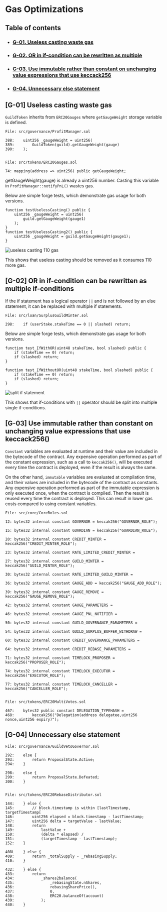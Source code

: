 # Gas Optimizations

## Table of contents

- ### [G-01. Useless casting waste gas](#G-01)

- ### [G-02. OR in if-condition can be rewritten as multiple](#G-02)

- ### [G-03. Use immutable rather than constant on unchanging value expressions that use keccack256](#G-03)

- ### [G-04. Unnecessary else statement](#G-04)

## <a id='G-01'></a>[G-01] Useless casting waste gas

`GuildToken` inherits from `ERC20Gauges` where `getGaugeWeight` storage variable is defined.

```solidity
File: src/governance/ProfitManager.sol

388:    uint256 _gaugeWeight = uint256(
389:        GuildToken(guild).getGaugeWeight(gauge)
390:    );


File: src/tokens/ERC20Gauges.sol

74: mapping(address => uint256) public getGaugeWeight;
```

getGaugeWeight(gauge) is already a uint256 number. Casting this variable in `ProfitManager::notifyPnL()` wastes gas.

Below are simple forge tests, which demonstrate gas usage for both versions.

```solidity
function testUselessCasting() public {
    uint256 _gaugeWeight = uint256(
        guild.getGaugeWeight(gauge1)
    );
}
function testUselessCasting2() public {
    uint256 _gaugeWeight = guild.getGaugeWeight(gauge1);
}
```

![useless casting 110 gas](https://gist.github.com/assets/28733538/d19754aa-730c-4217-9b97-d7eb9e977f05)

This shows that useless casting should be removed as it consumes 110 more gas.

## <a id='G-02'></a>[G-02] OR in if-condition can be rewritten as multiple if-conditions

If the if statement has a logical operator `||` and is not followed by an else statement, it can be replaced with multiple if statements.

```solidity
File: src/loan/SurplusGuildMinter.sol

298:    if (userStake.stakeTime == 0 || slashed) return;
```

Below are simple forge tests, which demonstrate gas usage for both versions.

```solidity
function test_IfWithOR(uint48 stakeTime, bool slashed) public {
    if (stakeTime == 0) return;
    if (slashed) return;
}

function test_IfWithoutOR(uint48 stakeTime, bool slashed) public {
    if (stakeTime == 0) return;
    if (slashed) return;
}
```

![split if statement](https://gist.github.com/assets/28733538/f2eb4eef-5dc5-49a4-a677-ca08d0058b49)

This shows that if-conditions with `||` operator should be split into multiple single if-conditions.

## <a id='G-03'></a>[G-03] Use immutable rather than constant on unchanging value expressions that use keccack256()

`Constant` variables are evaluated at runtime and their value are included in the bytecode of the contract. Any expensive operation performed as part of the constant expression, such as a call to `keccak256()`, will be executed every time the contract is deployed, even if the result is always the same.

On the other hand, `immutable` variables are evaluated at compilation time, and their values are included in the bytecode of the contract as constants. Any expensive operation performed as part of the immutable expression is only executed once, when the contract is compiled. Then the result is reused every time the contract is deployed. This can result in lower gas costs compared to using constant variables.

```solidity
File: src/core/CoreRoles.sol

12: bytes32 internal constant GOVERNOR = keccak256("GOVERNOR_ROLE");

15: bytes32 internal constant GUARDIAN = keccak256("GUARDIAN_ROLE");

20: bytes32 internal constant CREDIT_MINTER = keccak256("CREDIT_MINTER_ROLE");

23: bytes32 internal constant RATE_LIMITED_CREDIT_MINTER =

27: bytes32 internal constant GUILD_MINTER = keccak256("GUILD_MINTER_ROLE");

30: bytes32 internal constant RATE_LIMITED_GUILD_MINTER =

36: bytes32 internal constant GAUGE_ADD = keccak256("GAUGE_ADD_ROLE");

39: bytes32 internal constant GAUGE_REMOVE = keccak256("GAUGE_REMOVE_ROLE");

42: bytes32 internal constant GAUGE_PARAMETERS =

46: bytes32 internal constant GAUGE_PNL_NOTIFIER =

50: bytes32 internal constant GUILD_GOVERNANCE_PARAMETERS =

54: bytes32 internal constant GUILD_SURPLUS_BUFFER_WITHDRAW =

60: bytes32 internal constant CREDIT_GOVERNANCE_PARAMETERS =

64: bytes32 internal constant CREDIT_REBASE_PARAMETERS =

71: bytes32 internal constant TIMELOCK_PROPOSER = keccak256("PROPOSER_ROLE");

74: bytes32 internal constant TIMELOCK_EXECUTOR = keccak256("EXECUTOR_ROLE");

77: bytes32 internal constant TIMELOCK_CANCELLER = keccak256("CANCELLER_ROLE");


File: src/tokens/ERC20MultiVotes.sol

467:    bytes32 public constant DELEGATION_TYPEHASH =
468:        keccak256("Delegation(address delegatee,uint256 nonce,uint256 expiry)");
```

## <a id='G-04'></a>[G-04] Unnecessary else statement

```solidity
File: src/governance/GuildVetoGovernor.sol

292:    else {
293:        return ProposalState.Active;
294:    }

298:    else {
299:        return ProposalState.Defeated;
300:    }


File: src/tokens/ERC20RebaseDistributor.sol

144:    } else {
145:        // block.timestamp is within [lastTimestamp, targetTimestamp[
146:        uint256 elapsed = block.timestamp - lastTimestamp;
147:        uint256 delta = targetValue - lastValue;
148:        return
149:            lastValue +
150:            (delta * elapsed) /
151:            (targetTimestamp - lastTimestamp);
152:    }

408L    } else {
409:        return _totalSupply - _rebasingSupply;
410:    }

432:    } else {
433:        return
434:            _shares2balance(
435:                _rebasingState.nShares,
436:                rebasingSharePrice(),
437:                0,
438:                ERC20.balanceOf(account)
439:            );
440:    }
```
